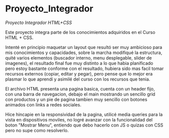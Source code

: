 # Proyecto_Integrador
_Proyecto Integrador HTML+CSS_

Este proyecto integra parte de los conocimientos adquiridos en el Curso HTML + CSS.

Intenté en principio maquetar un layout que resultó ser muy ambicioso para mis conocimientos y capacidades, sobre la marcha modifiqué la estructura, quité varios elementos (buscador interno, menu desplegable, slider de imagenes), el resultado final fue muy distinto a lo que habia planificado pero estoy bastante conforme con el resultado, hubiera sido mas facil tomar recursos externos (copiar, editar y pegar), pero pense que lo mejor era plasmar lo que aprendí y asimilé del curso con los recursos que tenia.

El archivo HTML presenta una pagina basica, cuenta con un header fijo, con una barra de navegacion, debajo el main mostrando un sencillo grid con productos y un pie de pagina tambien muy sencillo con botones animados con links a redes sociales.

Hice hincapie en la responsividad de la pagina, utilicé media queries para la vista en dispositivos moviles, no logré avanzar con la funcionalidad del boton "Mostrar Menu", entiendo que debo hacerlo con JS o quizas con CSS pero no supe como resolverlo.
